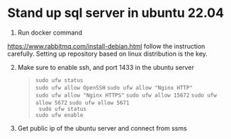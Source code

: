 # Stand up sql server in ubuntu 22.04
1. Run docker command

https://www.rabbitmq.com/install-debian.html follow the instruction carefully. Setting up repository based on linux distribution is the key.



2. Make sure to enable ssh, and port 1433 in the ubuntu server
    
    >`sudo ufw status`  
    `sudo ufw allow OpenSSH`
    `sudo ufw allow "Nginx HTTP"`  
    `sudo ufw allow "Nginx HTTPS"` 
    `sudo ufw allow 15672`
    `sudo ufw allow 5672`
    `sudo ufw allow 5671`      
    ` sudo ufw status`  
    `sudo ufw enable`  

3. Get public ip of the ubuntu server and connect from ssms
   
